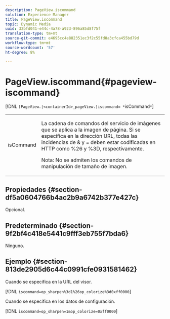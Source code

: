 ```yaml
---
description: PageView.iscommand
solution: Experience Manager
title: PageView.iscommand
topic: Dynamic Media
uuid: 32bfd041-e44c-4a78-a923-896a85d8f75f
translation-type: tm+mt
source-git-commit: e4695cc4e882351ec3f2c55fd8a3cfca455bd79d
workflow-type: tm+mt
source-wordcount: '57'
ht-degree: 8%

---
```



# PageView.iscommand{#pageview-iscommand}

[!DNL `[PageView.|<containerId>_pageView.]iscommand= *`isCommand`*`]

<table id="table_9E7BB12BF371419F88DD4D24EF04632C"> 
 <tbody> 
  <tr> 
   <td colname="col1"> <p> <span class="codeph"><span class="varname"> isCommand</span></span> </p> </td> 
   <td colname="col2"> <p> La cadena de comandos del servicio de imágenes que se aplica a la imagen de página. Si se especifica en la dirección URL, todas las incidencias de <span class="codeph"> &amp;</span> y <span class="codeph"> =</span> deben estar codificadas en HTTP como <span class="codeph"> %26</span> y <span class="codeph"> %3D</span>, respectivamente. </p> <p> <p>Nota:  No se admiten los comandos de manipulación de tamaño de imagen. </p> </p> </td> 
  </tr> 
 </tbody> 
</table>

## Propiedades {#section-df5a0604766b4ac2b9a6742b377e427c}

Opcional.

## Predeterminado {#section-9f2bf4c418e5441c9fff3eb755f7bda6}

Ninguno.

## Ejemplo {#section-813de2905d6c44c0991cfe0931581462}

Cuando se especifica en la URL del visor.

[!DNL `iscommand=op_sharpen%3d1%26op_colorize%3d0xff0000`]

Cuando se especifica en los datos de configuración.

[!DNL `iscommand=op_sharpen=1&op_colorize=0xff0000`]
